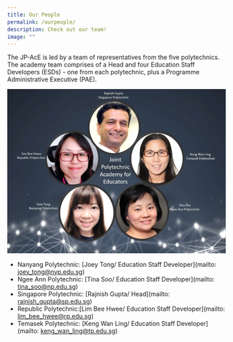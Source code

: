 ```yaml
---
title: Our People
permalink: /ourpeople/
description: Check out our team!
image: ""
---
```


The JP-AcE is led by a team of representatives from the five polytechnics. The academy team comprises of a Head and four Education Staff Developers (ESDs) - one from each polytechnic, plus a Programme Administrative Executive (PAE).

![](/images/ourpeople.jpg)

* Nanyang Polytechnic: [Joey Tong/ Education Staff Developer](mailto: joey_tong@nyp.edu.sg)
* Ngee Ann Polytechnic: [Tina Soo/ Education Staff Developer](mailto: tina_soo@np.edu.sg)
* Singapore Polytechnic: [Rajnish Gupta/ Head](mailto: rajnish_gupta@sp.edu.sg)
* Republic Polytechnic:[Lim Bee Hwee/ Education Staff Developer](mailto: lim_bee_hwee@rp.edu.sg)
* Temasek Polytechnic: [Keng Wan Ling/ Education Staff Developer](mailto: keng_wan_ling@tp.edu.sg)